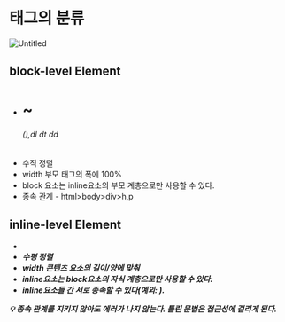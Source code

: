 # 태그의 분류

![Untitled](html%2022%2006%2024-%2064b543fc25ac4aa382ce769045ab403b/Untitled%205.png)

## block-level Element

- <h1>~<h6><p><div> (<html><body>),dl dt dd
- 수직 정렬
- width 부모 태그의 폭에 100%
- block 요소는 inline요소의 부모 계층으로만 사용할 수 있다.
- 종속 관계 - html>body>div>h,p

## inline-level Element

- <span><strong><em><abbr><acronym><del><ins>
- 수평 정렬
- width 콘텐츠 요소의 길이/양에 맞춰
- inline요소는 block요소의 자식 계층으로만 사용할 수 있다.
- inline요소들 간 서로 종속할 수 있다(예외:  ).

<aside>
💡 종속 관계를 지키지 않아도 에러가 나지 않는다. 틀린 문법은 접근성에 걸리게 된다.

</aside>
